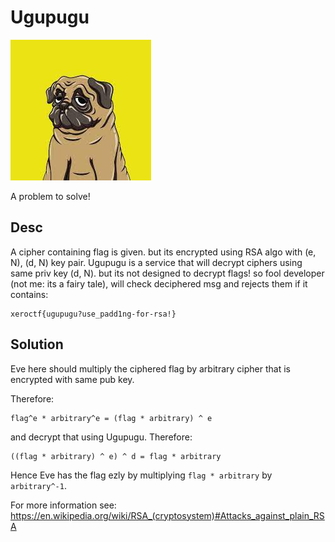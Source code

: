 # Ugupugu

![Ugupugu](ugupugu.jpeg "ugupugu")

A problem to solve!

## Desc

A cipher containing flag is given. but its encrypted using RSA algo with (e, N), (d, N) key pair.
Ugupugu is a service that will decrypt ciphers using same priv key (d, N). but its not designed to decrypt flags!
so fool developer (not me: its a fairy tale), will check deciphered msg and rejects them if it contains:

```
xeroctf{ugupugu?use_padd1ng-for-rsa!}
```

## Solution

Eve here should multiply the ciphered flag by arbitrary cipher that is encrypted with same pub key.

Therefore:

```
flag^e * arbitrary^e = (flag * arbitrary) ^ e
```

and decrypt that using Ugupugu. Therefore:

```
((flag * arbitrary) ^ e) ^ d = flag * arbitrary
```

Hence Eve has the flag ezly by multiplying `flag * arbitrary` by `arbitrary^-1`.

For more information see:
https://en.wikipedia.org/wiki/RSA_(cryptosystem)#Attacks_against_plain_RSA
